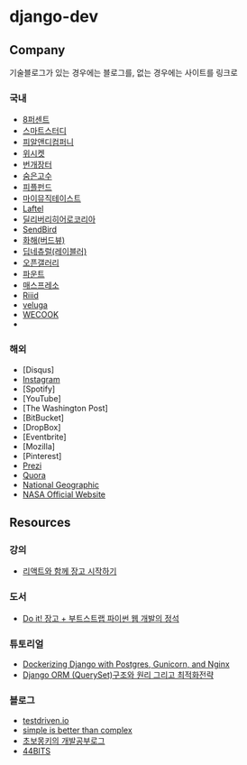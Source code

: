 # django-dev

## Company
기술블로그가 있는 경우에는 블로그를, 없는 경우에는 사이트를 링크로
### 국내
- [8퍼센트](https://8percent.github.io/)
- [스마트스터디](https://medium.com/pinkfong)
- [피알앤디컴퍼니](https://medium.com/prnd)
- [위시켓](https://blog.wishket.com/)
- [번개장터](https://medium.com/bunjang-tech-blog)
- [숨은고수](https://soomgo.com/)
- [피플펀드](https://blog.peoplefund.co.kr/)
- [마이뮤직테이스트](https://medium.com/mymusictaste-official)
- [Laftel](https://laftel.net/)
- [딜리버리히어로코리아](https://medium.com/deliverytechkorea/yogiyo-python/home)
- [SendBird](https://sendbird.com/ko/blog) 
- [화해(버드뷰)](http://blog.hwahae.co.kr/category/all/tech/)
- [딥네츄럴(레이블러)](https://techblog.deepnatural.ai/)
- [오픈갤러리](https://www.opengallery.co.kr/)
- [파운트](https://fount.co/)
- [매스프레소](https://mathpresso.com/ko)
- [Riiid](https://riiid.com/ko/main)
- [veluga](https://business.veluga.kr/)
- [WECOOK](https://wecook.co.kr/)
- 
### 해외
- [Disqus]
- [Instagram](https://medium.com/@InstagramEng)
- [Spotify]
- [YouTube]
- [The Washington Post]
- [BitBucket]
- [DropBox]
- [Eventbrite]
- [Mozilla]
- [Pinterest]
- [Prezi](https://prezi.com/)
- [Quora](https://www.quora.com/)
- [National Geographic](https://www.nationalgeographic.com/)
- [NASA Official Website](https://www.nasa.gov/)

## Resources
### 강의
- [리액트와 함께 장고 시작하기](https://educast.com/course/web-dev/ZU53)

### 도서
- [Do it! 장고 + 부트스트랩 파이썬 웹 개발의 정석 ](https://www.aladin.co.kr/shop/wproduct.aspx?ItemId=259491574)

### 튜토리얼
- [Dockerizing Django with Postgres, Gunicorn, and Nginx](https://testdriven.io/blog/dockerizing-django-with-postgres-gunicorn-and-nginx/)
- [Django ORM (QuerySet)구조와 원리 그리고 최적화전략](https://github.com/KimSoungRyoul/Django_ORM_pratice_project/issues/7)

### 블로그
- [testdriven.io](https://testdriven.io/)
- [simple is better than complex](https://simpleisbetterthancomplex.com/)
- [초보몽키의 개발공부로그](https://wayhome25.github.io/)
- [44BITS](https://www.44bits.io/ko)
